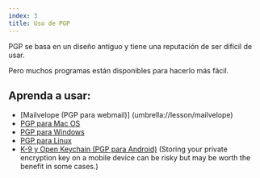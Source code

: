 ```yaml
---
index: 3
title: Uso de PGP
---
```

PGP se basa en un diseño antiguo y tiene una reputación de ser difícil de usar.

Pero muchos programas están disponibles para hacerlo más fácil.

## Aprenda a usar:

*   [Mailvelope (PGP para webmail)] (umbrella://lesson/mailvelope)
*   [PGP para Mac OS](umbrella://lesson/pgp-for-mac-os-x)
*   [PGP para Windows](umbrella://lesson/pgp-for-windows)
*   [PGP para Linux](umbrella://lesson/pgp-for-linux)
*   [K-9 y Open Keychain (PGP para Android)](umbrella://lesson/k9-apg) (Storing your private encryption key on a mobile device can be risky but may be worth the benefit in some cases.)